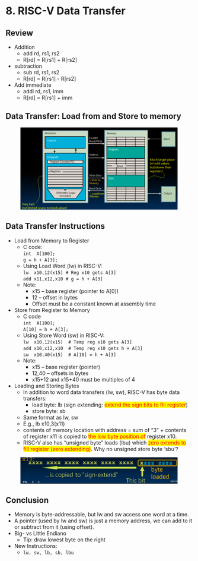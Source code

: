 # 8. RISC-V Data Transfer

## Review

* Addition
  * add rd, rs1, rs2
  * R\[rd] = R\[rs1] + R\[rs2]
* subtraction
  * sub rd, rs1, rs2
  * R\[rd] = R\[rs1] - R\[rs2]
* Add immediate
  * addi rd, rs1, imm
  * R\[rd] = R\[rs1] + imm

## Data Transfer: Load from and Store to memory

<figure><img src=".gitbook/assets/image (82).png" alt=""><figcaption></figcaption></figure>

## Data Transfer Instructions

* Load from Memory to Register
  * C code: \
    `int  A[100];` \
    `g = h + A[3];`
  * Using Load Word (lw) in RISC-V:\
    `lw  x10,12(x15) # Reg x10 gets A[3]`\
    `add x11,x12,x10 # g = h + A[3]`
  * Note:
    * x15 – base register (pointer to A\[0])
    * 12 – offset in bytes
    * Offset must be a constant known at assembly time
* Store from Register to Memory
  * C code\
    `int  A[100];`\
    `A[10] = h + A[3];`
  * Using Store Word (sw) in RISC-V:\
    `lw  x10,12(x15)  # Temp reg x10 gets A[3]`\
    `add x10,x12,x10  # Temp reg x10 gets h + A[3]`\
    `sw  x10,40(x15)  # A[10] = h + A[3]`
  * Note:
    * x15 – base register (pointer)
    * 12,40 – offsets in bytes
    * x15+12 and x15+40 must be multiples of 4
* Loading and Storing Bytes
  * In addition to word data transfers (lw, sw), RISC-V has byte data transfers:&#x20;
    * load byte: lb (sign extending: <mark style="color:red;">extend the sign bits to fill register</mark>)
    * store byte: sb&#x20;
  * Same format as lw, sw&#x20;
  * E.g., lb x10,3(x11)&#x20;
  * contents of memory location with address = sum of “3” + contents of register x11 is copied to <mark style="color:red;">the low byte position of</mark> register x10.
  * RISC-V also has “unsigned byte” loads (lbu) which <mark style="color:red;">zero extends to fill register (zero extending)</mark>. Why no unsigned store byte ‘sbu’?

<figure><img src=".gitbook/assets/image (84).png" alt=""><figcaption></figcaption></figure>

## Conclusion

* Memory is byte-addressable, but lw and sw access one word at a time.
* A pointer (used by lw and sw) is just a memory address, we can add to it or subtract from it (using offset).
* Big- vs Little Endiano
  * Tip: draw lowest byte on the right
* New Instructions:
  * `lw, sw, lb, sb, lbu`
